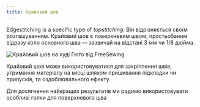```yaml
---
title: Крайовий шов
---
```


Edgestitching is a specific type of _topstitching_. Він відрізняється своїм розташуванням. Крайовий шов є поверхневим швом, простьобаним відразу коло основного шва — зазвичай на відстані 3 мм чи 1/8 дюйма.

![Крайовий шов на худі Гюґо від FreeSewing](edgestitching.jpg)

Крайовий шов може використовуватися для закріплення швів, утримання матеріалу на місці шляхом пришивання підкладки чи припусків, та оздоблювального ефекту.

<Tip>

Для досягнення найкращих результатів ми радимо використовувати особливі голки для поверхневого шва

</Tip>
